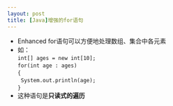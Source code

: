 ```yaml
---
layout: post
title: [Java]增强的for语句
---
```

- Enhanced for语句可以方便地处理数组、集合中各元素  
- 如：  
  `int[] ages = new int[10];`  
  `for(int age : ages)`  
  `{`  
  ` System.out.println(age);`  
  `}`  
- 这种语句是**只读式的遍历**
